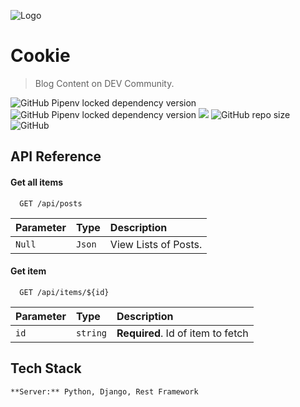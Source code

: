 
![Logo](https://i.ibb.co/bmJ0sNg/banner-blog-dev.png)


# **Cookie**
> Blog Content on DEV Community.

![GitHub Pipenv locked dependency version](https://img.shields.io/github/pipenv/locked/dependency-version/islam-kamel/cookie_blog/django)
![GitHub Pipenv locked dependency version](https://img.shields.io/github/pipenv/locked/dependency-version/islam-kamel/cookie_blog/djangorestframework)
![](https://img.shields.io/badge/Coverage-98%25-success)
![GitHub repo size](https://img.shields.io/github/repo-size/islam-kamel/cookie_blog)
![GitHub](https://img.shields.io/github/license/islam-kamel/cookie_blog)

## API Reference

#### Get all items

```http
  GET /api/posts
```

| Parameter | Type     | Description                |
| :-------- | :------- | :------------------------- |
| `Null`    | `Json`   | View Lists of Posts.       |

#### Get item

```http
  GET /api/items/${id}
```

| Parameter | Type     | Description                       |
| :-------- | :------- | :-------------------------------- |
| `id`      | `string` | **Required**. Id of item to fetch |




## Tech Stack
``
**Server:** Python, Django, Rest Framework
``
